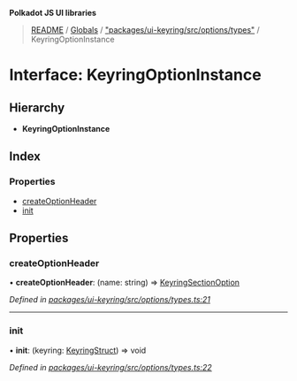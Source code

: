 **Polkadot JS UI libraries**

> [README](../README.md) / [Globals](../globals.md) / ["packages/ui-keyring/src/options/types"](../modules/_packages_ui_keyring_src_options_types_.md) / KeyringOptionInstance

# Interface: KeyringOptionInstance

## Hierarchy

* **KeyringOptionInstance**

## Index

### Properties

* [createOptionHeader](_packages_ui_keyring_src_options_types_.keyringoptioninstance.md#createoptionheader)
* [init](_packages_ui_keyring_src_options_types_.keyringoptioninstance.md#init)

## Properties

### createOptionHeader

•  **createOptionHeader**: (name: string) => [KeyringSectionOption](_packages_ui_keyring_src_options_types_.keyringsectionoption.md)

*Defined in [packages/ui-keyring/src/options/types.ts:21](https://github.com/polkadot-js/ui/blob/fea7424a/packages/ui-keyring/src/options/types.ts#L21)*

___

### init

•  **init**: (keyring: [KeyringStruct](_packages_ui_keyring_src_types_.keyringstruct.md)) => void

*Defined in [packages/ui-keyring/src/options/types.ts:22](https://github.com/polkadot-js/ui/blob/fea7424a/packages/ui-keyring/src/options/types.ts#L22)*
